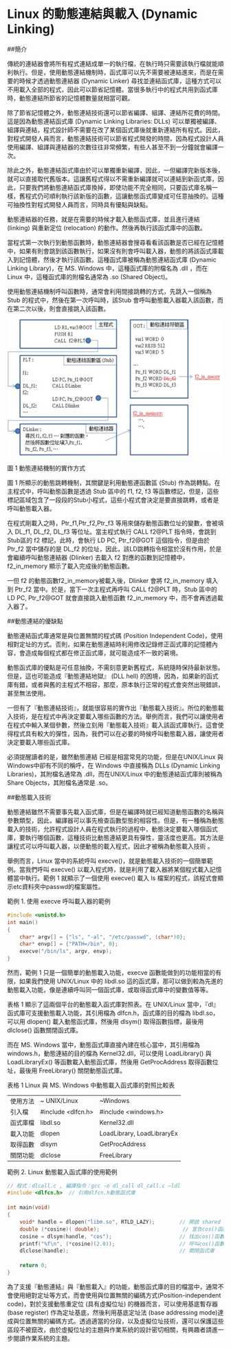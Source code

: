 # Linux 的動態連結與載入 (Dynamic Linking)

##簡介

傳統的連結器會將所有程式連結成單一的執行檔，在執行時只需要該執行檔就能順利執行。但是，使用動態連結機制時，函式庫可以先不需要被連結進來，而是在需要的時候才透過動態連結器 (Dynamic Linker) 尋找並連結函式庫，這種方式可以不用載入全部的程式，因此可以節省記憶體。當很多執行中的程式共用到函式庫時，動態連結所節省的記憶體數量就相當可觀。

除了節省記憶體之外，動態連結技術還可以節省編譯、組譯、連結所花費的時間。這是因為動態連結函式庫 (Dynamic Linking Libraries: DLLs) 可以單獨被編譯、組譯與連結，程式設計師不需要在改了某個函式庫後就重新連結所有程式。因此，對程式開發人員而言，動態連結技術可以節省程式開發的時間，因為程式設計人員使用編譯、組譯與連結器的次數往往非常頻繁，有些人甚至不到一分鐘就會編譯一次。

除此之外，動態連結函式庫由於可以單獨重新編譯，因此，一但編譯完新版本後，就可以直接取代舊版本。這讓舊程式得以不需重新編譯就可以連結到新函式庫，因此，只要我們將動態連結函式庫換掉，即使功能不完全相同，只要函式庫名稱一樣，舊程式仍可順利執行該新版的函數，這讓動態函式庫變成可任意抽換的。這種可抽換性對程式開發人員而言，同時具有優點與缺點。

動態連結器的任務，就是在需要的時候才載入動態函式庫，並且進行連結 (linking) 與重新定位 (relocation) 的動作。然後再執行該函式庫中的函數。

當程式第一次執行到動態函數時，動態連結器會搜尋看看該函數是否已經在記憶體中，如果有則會跳到該函數執行，如果沒有則會呼叫載入器，動態的將該函式庫載入到記憶體，然後才執行該函數。這種函式庫被稱為動態連結函式庫 (Dynamic Linking Library)，在 MS. Windows 中，這種函式庫的附檔名為 .dll ，而在 Linux 中，這種函式庫的附檔名通常為 .so (Shared Object)。

使用動態連結機制呼叫函數時，通常會利用間接跳轉的方式，先跳入一個稱為 Stub 的程式中，然後在第一次呼叫時，該Stub 會呼叫動態載入器載入該函數，而在第二次以後，則會直接跳入該函數。


![](./images/LinuxDLLstub.jpg)

圖 1 動態連結機制的實作方式

圖 1 所顯示的動態跳轉機制，其關鍵是利用動態連函數區 (Stub) 作為跳轉點。在主程式中，呼叫動態函數是透過 Stub 區中的 f1, f2, f3 等函數標記，但是，這些標記區域包含了一段段的Stub小程式，這些小程式會決定是要直接跳轉，或者是呼叫動態載入器。

在程式剛載入之時，Ptr_f1,Ptr_f2,Ptr_f3 等用來儲存動態函數位址的變數，會被填入 DL_f1, DL_f2, DL_f3 等位址。當主程式執行 CALL f2@PLT 指令時，會跳到Stub區的 f2 標記，此時，會執行 LD PC, Ptr_f2@GOT 這個指令，但是由於 Ptr_f2 當中儲存的是 DL_f2 的位址，因此，該LD跳轉指令相當於沒有作用，於是會繼續呼叫動態連結器 (Dlinker) 去載入 f2 對應的函數到記憶體中，f2_in_memory 顯示了載入完成後的動態函數。

一但 f2 的動態函數f2_in_memory被載入後，Dlinker 會將 f2_in_memory 填入到 Ptr_f2 當中。於是，當下一次主程式再呼叫 CALL f2@PLT 時，Stub 區中的 LD PC, Ptr_f2@GOT 就會直接跳入動態函數 f2_in_memory 中，而不會再透過載入器了。

##動態連結的優缺點

動態連結函式庫通常是與位置無關的程式碼 (Position Independent Code)，使用相對定址的方式。否則，如果在動態連結時利用修改記錄修正函式庫的記憶體內容，會造成每個程式都在修正函式庫，就可能造成不一致的窘境。

動態函式庫的優點是可任意抽換，不需刻意更新舊程式，系統隨時保持最新狀態。但是，這也可能造成『動態連結地獄』 (DLL hell) 的困境，因為，如果新的函式庫有錯，或者與舊的主程式不相容，那麼，原本執行正常的程式會突然出現錯誤，甚至無法使用。

一但有了『動態連結技術』，就能很容易的實作出『動態載入技術』。所位的動態載入技術，是在程式中再決定要載入哪些函數的方法。舉例而言，我們可以讓使用者在程式中輸入某個參數，然後立刻用『動態載入技術』載入該函式庫執行。這會使得程式具有較大的彈性，因為，我們可以在必要的時候呼叫動態載入器，讓使用者決定要載入哪些函式庫。

必須提醒讀者的是，雖然動態連結 已經是相當常見的功能，但是在UNIX/Linux 與 Windows中卻有不同的稱呼，在 Windows 中直接稱為 DLLs (Dynamic Linking Libraries)，其附檔名通常為 .dll，而在UNIX/Linux 中的動態連結函式庫則被稱為 Share Objects，其附檔名通常是 .so。

##動態載入技術

動態連結雖然不需要事先載入函式庫，但是在編譯時就已經知道動態函數的名稱與參數類型，因此，編譯器可以事先檢查函數型態的相容性。但是，有一種稱為動態載入的技術，允許程式設計人員在程式執行的過程中，動態決定要載入哪個函式庫，要執行哪個函數，這種技術比動態連結更具有彈性，靈活度也更高。其方法是讓程式可以呼叫載入器，以便動態的載入程式，因此才被稱為動態載入技術 。

舉例而言，Linux 當中的系統呼叫 execve()，就是動態載入技術的一個簡單範例。當我們呼叫 execve() 以載入程式時，就是利用了載入器將某個程式載入記憶體當中執行。範例 1 就顯示了一個使用 execve() 載入 ls 檔案的程式，該程式會顯示etc資料夾中passwd的檔案屬性。

範例 1. 使用 execve 呼叫載入器的範例

```c
#include <unistd.h>
int main()
{
    char* argv[] = {"ls", "-al", "/etc/passwd", (char*)0};
    char* envp[] = {"PATH=/bin", 0};
    execve("/bin/ls", argv, envp);
}
```

然而，範例 1 只是一個簡單的動態載入功能，execve 函數能做到的功能相當的有限，如果我們使用 UNIX/Linux 中的 libdl.so 這的函式庫，那可以做到較為先進的動態載入功能，像是連續呼叫同一個函式庫，或取得函式庫中的變數值等等。

表格 1 顯示了這兩個平台的動態載入函式庫對照表。在 UNIX/Linux 當中，『dl』 函式庫可支援動態載入功能，其引用檔為 dlfcn.h，函式庫的目的檔為 libdl.so，可以用 dlopen() 載入動態函式庫，然後用 dlsym() 取得函數指標，最後用 dlclose() 函數關閉函式庫。

而在 MS. Windows 當中，動態函式庫直接內建在核心當中，其引用檔為 windows.h，動態連結的目的檔為 Kernel32.dll，可以使用 LoadLibrary() 與 LoadLibraryEx() 等函數載入動態函式庫，然後用 GetProcAddress 取得函數位址，最後用 FreeLibrary() 關閉動態函式庫。

表格 1 Linux 與 MS. Windows 中動態載入函式庫的對照比較表

<table class="wiki-content-table">
<tbody><tr>
<td>使用方法</td>
<td>~ UNIX/Linux</td>
<td>~Windows</td>
</tr>
<tr>
<td>引入檔</td>
<td>#include &lt;dlfcn.h&gt;</td>
<td>#include &lt;windows.h&gt;</td>
</tr>
<tr>
<td>函式庫檔</td>
<td>libdl.so</td>
<td>Kernel32.dll</td>
</tr>
<tr>
<td>載入功能</td>
<td>dlopen</td>
<td>LoadLibrary, LoadLibraryEx</td>
</tr>
<tr>
<td>取得函數</td>
<td>dlsym</td>
<td>GetProcAddress</td>
</tr>
<tr>
<td>關閉功能</td>
<td>dlclose</td>
<td>FreeLibrary</td>
</tr>
</tbody></table>

範例 2. Linux 動態載入函式庫的使用範例

```c
// 程式：dlcall.c , 編譯指令：gcc -o dl_call dl_call.c –ldl
#include <dlfcn.h>  // 引用dlfcn.h動態函式庫

int main(void)
{
    void* handle = dlopen("libm.so", RTLD_LAZY);        // 開啟 shared library 'libm'
    double (*cosine)( double);                           // 宣告cos()函數的變數
    cosine = dlsym(handle, "cos");                      // 找出cos()函數的記憶體位址
    printf("%f\n", (*cosine)(2.0));                     // 呼叫cos()函數
    dlclose(handle);                                    // 關閉函式庫

    return 0;
}
```

為了支援『動態連結』與『動態載入』的功能，動態函式庫的目的檔當中，通常不會使用絕對定址等方式，而會使用與位置無關的編碼方式(Position-independent code)，對於支援動態重定位 (具有虛擬位址) 的機器而言，可以使用基底暫存器 (base register) 作為定址基底，然後利用基底定址法 (base addressing mode)達成與位置無關的編碼方式。透過適當的分段，以及虛擬位址技術，還可以保護這些區段不被竄改，由於虛擬位址的主題與作業系統的設計密切相關，有興趣者請進一步閱讀作業系統的主題。